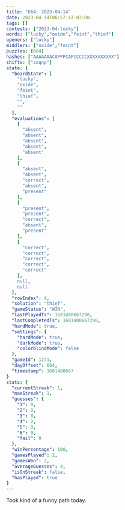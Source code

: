 ```yaml
---
title: "664: 2023-04-14"
date: 2023-04-14T06:57:47-07:00
tags: []
contests: ["2023-04-lucky"]
words: ["lucky","oxide","feint","thief"]
openers: ["lucky"]
middlers: ["oxide","feint"]
puzzles: [664]
hashes: ["AAAAAAACAPPPCAPCCCCCXXXXXXXXXX"]
shifts: ["zoqnp"]
state: {
  "boardState": [
    "lucky",
    "oxide",
    "feint",
    "thief",
    "",
    ""
  ],
  "evaluations": [
    [
      "absent",
      "absent",
      "absent",
      "absent",
      "absent"
    ],
    [
      "absent",
      "absent",
      "correct",
      "absent",
      "present"
    ],
    [
      "present",
      "present",
      "correct",
      "absent",
      "present"
    ],
    [
      "correct",
      "correct",
      "correct",
      "correct",
      "correct"
    ],
    null,
    null
  ],
  "rowIndex": 4,
  "solution": "thief",
  "gameStatus": "WIN",
  "lastPlayedTs": 1681480667290,
  "lastCompletedTs": 1681480667290,
  "hardMode": true,
  "settings": {
    "hardMode": true,
    "darkMode": true,
    "colorblindMode": false
  },
  "gameId": 1271,
  "dayOffset": 664,
  "timestamp": 1681480667
}
stats: {
  "currentStreak": 1,
  "maxStreak": 1,
  "guesses": {
    "1": 0,
    "2": 0,
    "3": 0,
    "4": 2,
    "5": 0,
    "6": 0,
    "fail": 0
  },
  "winPercentage": 100,
  "gamesPlayed": 2,
  "gamesWon": 2,
  "averageGuesses": 4,
  "isOnStreak": false,
  "hasPlayed": true
}
---
```

<!-- more -->
Took kind of a funny path today. 
